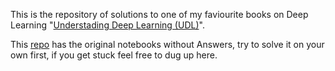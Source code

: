 This is the repository of solutions to one of my faviourite books on Deep Learning "[Understading Deep Learning (UDL)](https://udlbook.github.io/udlbook/)".

This [repo](https://github.com/udlbook/udlbook/tree/main/Notebooks) has the original notebooks without Answers, try to solve it on your own first, if you get stuck feel free to dug up here.
